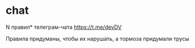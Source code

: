 # chat
N правил* телеграм-чата https://t.me/devDV

Правила придуманы, чтобы их нарушать, а тормоза придумали трусы
